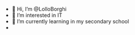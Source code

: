- 👋 Hi, I’m @LolloBorghi
- 👀 I’m interested in IT
- 🌱 I’m currently learning in my secondary school
- 
<!---
LolloBorghi/LolloBorghi is a ✨ special ✨ repository because its `README.md` (this file) appears on your GitHub profile.
You can click the Preview link to take a look at your changes.
--->

